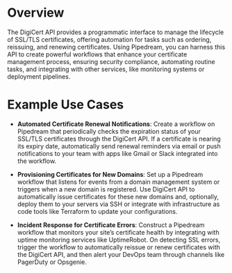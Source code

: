 # Overview

The DigiCert API provides a programmatic interface to manage the lifecycle of SSL/TLS certificates, offering automation for tasks such as ordering, reissuing, and renewing certificates. Using Pipedream, you can harness this API to create powerful workflows that enhance your certificate management process, ensuring security compliance, automating routine tasks, and integrating with other services, like monitoring systems or deployment pipelines.

# Example Use Cases

- **Automated Certificate Renewal Notifications**: Create a workflow on Pipedream that periodically checks the expiration status of your SSL/TLS certificates through the DigiCert API. If a certificate is nearing its expiry date, automatically send renewal reminders via email or push notifications to your team with apps like Gmail or Slack integrated into the workflow.

- **Provisioning Certificates for New Domains**: Set up a Pipedream workflow that listens for events from a domain management system or triggers when a new domain is registered. Use DigiCert API to automatically issue certificates for these new domains and, optionally, deploy them to your servers via SSH or integrate with infrastructure as code tools like Terraform to update your configurations.

- **Incident Response for Certificate Errors**: Construct a Pipedream workflow that monitors your site’s certificate health by integrating with uptime monitoring services like UptimeRobot. On detecting SSL errors, trigger the workflow to automatically reissue or renew certificates with the DigiCert API, and then alert your DevOps team through channels like PagerDuty or Opsgenie.
